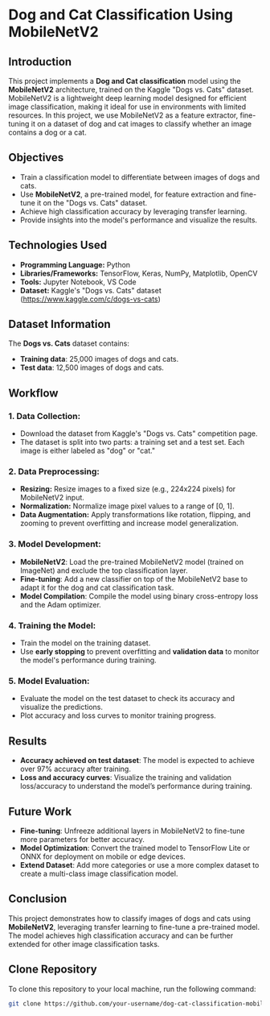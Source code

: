 # Dog and Cat Classification Using MobileNetV2

## Introduction
This project implements a **Dog and Cat classification** model using the **MobileNetV2** architecture, trained on the Kaggle "Dogs vs. Cats" dataset. MobileNetV2 is a lightweight deep learning model designed for efficient image classification, making it ideal for use in environments with limited resources. In this project, we use MobileNetV2 as a feature extractor, fine-tuning it on a dataset of dog and cat images to classify whether an image contains a dog or a cat.

## Objectives
- Train a classification model to differentiate between images of dogs and cats.
- Use **MobileNetV2**, a pre-trained model, for feature extraction and fine-tune it on the "Dogs vs. Cats" dataset.
- Achieve high classification accuracy by leveraging transfer learning.
- Provide insights into the model's performance and visualize the results.

## Technologies Used
- **Programming Language:** Python
- **Libraries/Frameworks:** TensorFlow, Keras, NumPy, Matplotlib, OpenCV
- **Tools:** Jupyter Notebook, VS Code
- **Dataset:** Kaggle's "Dogs vs. Cats" dataset (https://www.kaggle.com/c/dogs-vs-cats)

## Dataset Information
The **Dogs vs. Cats** dataset contains:
- **Training data**: 25,000 images of dogs and cats.
- **Test data**: 12,500 images of dogs and cats.


## Workflow

### 1. **Data Collection:**
   - Download the dataset from Kaggle's "Dogs vs. Cats" competition page.
   - The dataset is split into two parts: a training set and a test set. Each image is either labeled as "dog" or "cat."

### 2. **Data Preprocessing:**
   - **Resizing:** Resize images to a fixed size (e.g., 224x224 pixels) for MobileNetV2 input.
   - **Normalization:** Normalize image pixel values to a range of [0, 1].
   - **Data Augmentation:** Apply transformations like rotation, flipping, and zooming to prevent overfitting and increase model generalization.

### 3. **Model Development:**
   - **MobileNetV2**: Load the pre-trained MobileNetV2 model (trained on ImageNet) and exclude the top classification layer.
   - **Fine-tuning**: Add a new classifier on top of the MobileNetV2 base to adapt it for the dog and cat classification task.
   - **Model Compilation**: Compile the model using binary cross-entropy loss and the Adam optimizer.

### 4. **Training the Model:**
   - Train the model on the training dataset.
   - Use **early stopping** to prevent overfitting and **validation data** to monitor the model's performance during training.

### 5. **Model Evaluation:**
   - Evaluate the model on the test dataset to check its accuracy and visualize the predictions.
   - Plot accuracy and loss curves to monitor training progress.

## Results
- **Accuracy achieved on test dataset**: The model is expected to achieve over 97% accuracy after training.
- **Loss and accuracy curves**: Visualize the training and validation loss/accuracy to understand the model’s performance during training.

## Future Work
- **Fine-tuning**: Unfreeze additional layers in MobileNetV2 to fine-tune more parameters for better accuracy.
- **Model Optimization**: Convert the trained model to TensorFlow Lite or ONNX for deployment on mobile or edge devices.
- **Extend Dataset**: Add more categories or use a more complex dataset to create a multi-class image classification model.

## Conclusion
This project demonstrates how to classify images of dogs and cats using **MobileNetV2**, leveraging transfer learning to fine-tune a pre-trained model. The model achieves high classification accuracy and can be further extended for other image classification tasks.

## Clone Repository

To clone this repository to your local machine, run the following command:

```bash
git clone https://github.com/your-username/dog-cat-classification-mobilenetv2.git
